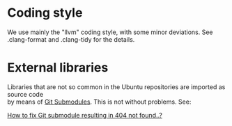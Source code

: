 # Coding style

We use mainly the "llvm" coding style, with some minor deviations.
See .clang-format and .clang-tidy for the details.

# External libraries
Libraries that are not so common in the Ubuntu repositories are imported as source code  
by means of
[Git Submodules](https://git-scm.com/book/en/v2/Git-Tools-Submodules).
This is not without problems. 
See:

[How to fix Git submodule resulting in 404 not found..?](https://stackoverflow.com/questions/41499714/how-to-fix-git-submodule-resulting-in-404-not-found)

